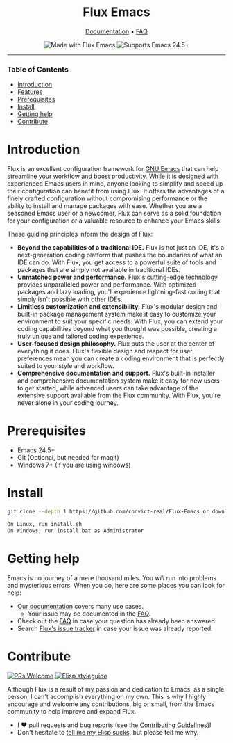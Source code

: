 <div align="center">

# Flux Emacs

[Documentation] • [FAQ]

![Made with Flux Emacs](https://img.shields.io/badge/Version-1.0.0-lightblue.svg?style=flat-square&logoColor=white)
![Supports Emacs 24.5+](https://img.shields.io/badge/Supports-Emacs_24.5+-lightblue.svg?style=flat-square&logo=GNU%20Emacs&logoColor=white)

</div>

---

### Table of Contents
- [Introduction](#introduction)
- [Features](#features)
- [Prerequisites](#prerequisites)
- [Install](#install)
- [Getting help](#getting-help)
- [Contribute](#contribute)


# Introduction
Flux is an excellent configuration framework for [GNU Emacs] that can help streamline your workflow and boost productivity. While it is designed with experienced Emacs users in mind, anyone looking to simplify and speed up their configuration can benefit from using Flux. It offers the advantages of a finely crafted configuration without compromising performance or the ability to install and manage packages with ease. Whether you are a seasoned Emacs user or a newcomer, Flux can serve as a solid foundation for your configuration or a valuable resource to enhance your Emacs skills.

These guiding principles inform the design of Flux:

+ **Beyond the capabilities of a traditional IDE.** Flux is not just an IDE, it's a next-generation coding platform that pushes the boundaries of what an IDE can do. With Flux, you get access to a powerful suite of tools and packages that are simply not available in traditional IDEs.
+ **Unmatched power and performance.** Flux's cutting-edge technology provides unparalleled power and performance. With optimized packages and lazy loading, you'll experience lightning-fast coding that simply isn't possible with other IDEs.
+ **Limitless customization and extensibility.** Flux's modular design and built-in package management system make it easy to customize your environment to suit your specific needs. With Flux, you can extend your coding capabilities beyond what you thought was possible, creating a truly unique and tailored coding experience.
+ **User-focused design philosophy.** Flux puts the user at the center of everything it does. Flux's flexible design and respect for user preferences mean you can create a coding environment that is perfectly suited to your style and workflow.
+ **Comprehensive documentation and support.**  Flux's built-in installer and comprehensive documentation system make it easy for new users to get started, while advanced users can take advantage of the extensive support available from the Flux community. With Flux, you're never alone in your coding journey.


# Prerequisites
+ Emacs 24.5+
+ Git (Optional, but needed for magit)
+ Windows 7+ (If you are using windows)


# Install
``` sh
git clone --depth 1 https://github.com/convict-real/Flux-Emacs or download and extract

On Linux, run install.sh
On Windows, run install.bat as Administrator
```


# Getting help
Emacs is no journey of a mere thousand miles. You _will_ run into problems and
mysterious errors. When you do, here are some places you can look for help:

+ [Our documentation][documentation] covers many use cases.
  + Your issue may be documented in the [FAQ].
+ Check out the [FAQ] in case your question has already been answered.
+ Search [Flux's issue tracker](https://github.com/convict-real/Flux-Emacs/issues) in case your issue was already
  reported.


# Contribute
[![PRs Welcome](https://img.shields.io/badge/PRs-Welcome-brightgreen.svg?style=flat-square)](http://makeapullrequest.com) 
[![Elisp styleguide](https://img.shields.io/badge/Elisp-Style--guide-purple?style=flat-square)](https://github.com/bbatsov/emacs-lisp-style-guide)

Although Flux is a result of my passion and dedication to Emacs, as a single person, I can't accomplish everything on my own. This is why I highly encourage and welcome any contributions, big or small, from the Emacs community to help improve and expand Flux.

+ I :heart: pull requests and bug reports (see the [Contributing
  Guidelines][contribute])!
+ Don't hesitate to [tell me my Elisp
  sucks](https://github.com/convict-real/Flux-Emacs/issues/new), but please tell me
  why.


[contribute]: docs/contributing.org
[documentation]: docs/index.org
[faq]: docs/faq.org
[modules]: docs/modules.org
[popup-system]: modules/ui/popup/README.org
[gnu emacs]: https://www.gnu.org/software/emacs/
